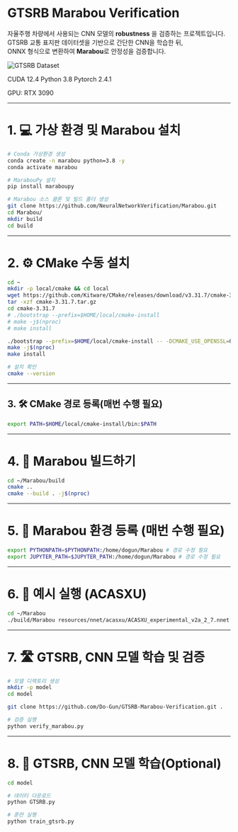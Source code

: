 #  GTSRB Marabou Verification

자율주행 차량에서 사용되는 CNN 모델의 **robustness** 을 검증하는 프로젝트입니다.  
GTSRB 교통 표지판 데이터셋을 기반으로 간단한 CNN을 학습한 뒤,  
ONNX 형식으로 변환하여 **Marabou**로 안정성을 검증합니다.

![GTSRB Dataset](https://production-media.paperswithcode.com/datasets/GTSRB-0000000633-9ce3c5f6_Dki5Rsf.jpg)

CUDA 12.4
Python 3.8
Pytorch 2.4.1

GPU: RTX 3090

---

# 1. 💻 가상 환경 및 Marabou 설치

```bash
# Conda 가상환경 생성
conda create -n marabou python=3.8 -y
conda activate marabou

# MarabouPy 설치
pip install maraboupy

# Marabou 소스 클론 및 빌드 폴더 생성
git clone https://github.com/NeuralNetworkVerification/Marabou.git
cd Marabou/
mkdir build
cd build
```

---
# 2. ⚙️ CMake 수동 설치 

```bash
cd ~
mkdir -p local/cmake && cd local
wget https://github.com/Kitware/CMake/releases/download/v3.31.7/cmake-3.31.7.tar.gz
tar -xzf cmake-3.31.7.tar.gz
cd cmake-3.31.7
# ./bootstrap --prefix=$HOME/local/cmake-install
# make -j$(nproc)
# make install

./bootstrap --prefix=$HOME/local/cmake-install -- -DCMAKE_USE_OPENSSL=OFF
make -j$(nproc)
make install

# 설치 확인
cmake --version
```

---
## 3. 🛠 CMake 경로 등록(매번 수행 필요)
```bash
export PATH=$HOME/local/cmake-install/bin:$PATH
```

---
# 4. 🧱 Marabou 빌드하기
```bash
cd ~/Marabou/build
cmake ..
cmake --build . -j$(nproc)
```

---
# 5. 🔧 Marabou 환경 등록 (매번 수행 필요)
```bash
export PYTHONPATH=$PYTHONPATH:/home/dogun/Marabou # 경로 수정 필요
export JUPYTER_PATH=$JUPYTER_PATH:/home/dogun/Marabou # 경로 수정 필요
```

---
# 6. 🔬 예시 실행 (ACASXU)
```bash
cd ~/Marabou
./build/Marabou resources/nnet/acasxu/ACASXU_experimental_v2a_2_7.nnet resources/properties/acas_property_3.txt
```

---
# 7. 🛣️  GTSRB, CNN 모델 학습 및 검증
```bash
# 모델 디렉토리 생성
mkdir -p model
cd model

git clone https://github.com/Do-Gun/GTSRB-Marabou-Verification.git .

# 검증 실행
python verify_marabou.py
```
---

# 8. 🧪 GTSRB, CNN 모델 학습(Optional)
```bash
cd model

# 데이터 다운로드
python GTSRB.py

# 훈련 실행
python train_gtsrb.py
```




